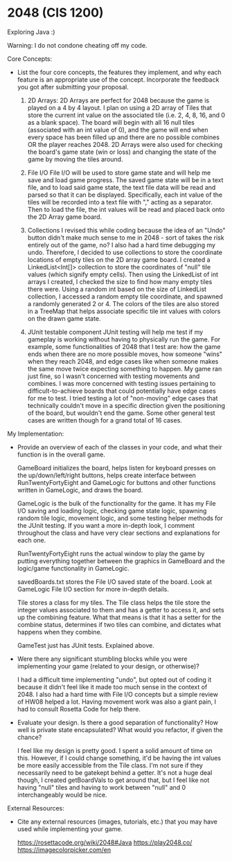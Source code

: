 # 2048 (CIS 1200)
Exploring Java :)

Warning: I do not condone cheating off my code.

Core Concepts:

- List the four core concepts, the features they implement, and why each feature
  is an appropriate use of the concept. Incorporate the feedback you got after
  submitting your proposal.

  1. 2D Arrays:
     2D Arrays are perfect for 2048 because the game is played on a 4 by 4 layout.
     I plan on using a 2D array of Tiles that store the current int value on the
     associated tile (i.e. 2, 4, 8, 16, and 0 as a blank space). The board will
     begin with all 16 null tiles (associated with an int value of 0), and the
     game will end when every space has been filled up and there are no possible
     combines OR the player reaches 2048. 2D Arrays were also used for checking
     the board's game state (win or loss) and changing the state of the game by
     moving the tiles around.

  2. File I/O
     File I/O will be used to store game state and will help me save and load game
     progress. The saved game state will be in a text file, and to load said game
     state, the text file data will be read and parsed so that it can be displayed.
     Specifically, each int value of the tiles will be recorded into a text file
     with "," acting as a separator. Then to load the file, the int values will be
     read and placed back onto the 2D Array game board.

  3. Collections
     I revised this while coding because the idea of an "Undo" button didn't make
     much sense to me in 2048 - sort of takes the risk entirely out of the game, no?
     I also had a hard time debugging my undo. Therefore, I decided to use collections
     to store the coordinate locations of empty tiles on the 2D array game board.
     I created a LinkedList<Int[]> collection to store the coordinates of "null" tile
     values (which signify empty cells). Then using the LinkedList of int arrays I
     created, I checked the size to find how many empty tiles there were. Using a random
     int based on the size of LinkedList collection, I accessed a random empty tile
     coordinate, and spawned a randomly generated 2 or 4. The colors of the tiles are
     also stored in a TreeMap that helps associate specific tile int values with colors
     on the drawn game state.

  4. JUnit testable component
     JUnit testing will help me test if my gameplay is working without having to physically
     run the game. For example, some functionalities of 2048 that I test are: how the
     game ends when there are no more possible moves, how someone "wins" when they reach 2048,
     and edge cases like when someone makes the same move twice expecting something to happen.
     My game ran just fine, so I wasn't concerned with testing movements and combines. I was
     more concerned with testing issues pertaining to difficult-to-achieve boards that could
     potentially have edge cases for me to test. I tried testing a lot of "non-moving" edge
     cases that technically couldn't move in a specific direction given the positioning of
     the board, but wouldn't end the game. Some other general test cases are written though
     for a grand total of 16 cases.

My Implementation:

- Provide an overview of each of the classes in your code, and what their
  function is in the overall game.

  GameBoard initializes the board, helps listen for keyboard presses on the up/down/left/right
  buttons, helps create interface between RunTwentyFortyEight and GameLogic for buttons and
  other functions written in GameLogic, and draws the board.

  GameLogic is the bulk of the functionality for the game. It has my File I/O saving and loading
  logic, checking game state logic, spawning random tile logic, movement logic, and some testing
  helper methods for the JUnit testing. If you want a more in-depth look, I comment throughout
  the class and have very clear sections and explanations for each one.

  RunTwentyFortyEight runs the actual window to play the game by putting everything together
  between the graphics in GameBoard and the logic/game functionality in GameLogic.

  savedBoards.txt stores the File I/O saved state of the board. Look at GameLogic File I/O
  section for more in-depth details.

  Tile stores a class for my tiles. The Tile class helps the tile store the integer values
  associated to them and has a getter to access it, and sets up the combining feature. What
  that means is that it has a setter for the combine status, determines if two tiles can
  combine, and dictates what happens when they combine.

  GameTest just has JUnit tests. Explained above.

- Were there any significant stumbling blocks while you were implementing your
  game (related to your design, or otherwise)?

  I had a difficult time implementing "undo", but opted out of coding it because it didn't feel
  like it made too much sense in the context of 2048. I also had a hard time with File I/O concepts
  but a simple review of HW08 helped a lot. Having movement work was also a giant pain, I had to
  consult Rosetta Code for help there.

- Evaluate your design. Is there a good separation of functionality? How well is
  private state encapsulated? What would you refactor, if given the chance?

  I feel like my design is pretty good. I spent a solid amount of time on this. However, if
  I could change something, it'd be having the int values be more easily accessible from the
  Tile class. I'm not sure if they necessarily need to be gatekept behind a getter. It's not
  a huge deal though, I created getBoardVals to get around that, but I feel like not having
  "null" tiles and having to work between "null" and 0 interchangeably would be nice.


External Resources:

- Cite any external resources (images, tutorials, etc.) that you may have used 
  while implementing your game.

  https://rosettacode.org/wiki/2048#Java
  https://play2048.co/
  https://imagecolorpicker.com/en
